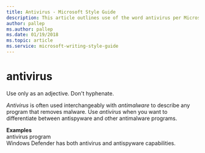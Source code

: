 ```yaml
---
title: Antivirus - Microsoft Style Guide
description: This article outlines use of the word antivirus per Microsoft style guidelines, with examples.
author: pallep
ms.author: pallep
ms.date: 01/19/2018
ms.topic: article
ms.service: microsoft-writing-style-guide
---
```


# antivirus

Use only as an adjective. Don't hyphenate. 

*Antivirus* is often used interchangeably with *antimalware* to describe any program that removes malware. Use *antivirus* when you want to differentiate between antispyware and other antimalware programs.

**Examples**  
antivirus program  
Windows Defender has both antivirus and antispyware capabilities. 
